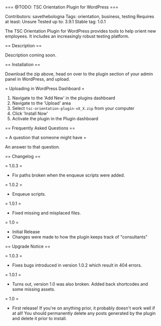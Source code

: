 === @TODO: TSC Orientation Plugin for WordPress ===

Contributors: savethebologna
Tags: orientation, business, testing
Requires at least: Unsure
Tested up to: 3.9.1
Stable tag: 1.0.1

The TSC Orientation Plugin for WordPress provides tools to help orient new employees. It includes an increasingly robust testing platform.

== Description ==

Description coming soon.


== Installation ==

Download the zip above, head on over to the plugin section of your admin panel in WordPress, and upload.

= Uploading in WordPress Dashboard =

1. Navigate to the 'Add New' in the plugins dashboard
2. Navigate to the 'Upload' area
3. Select `tsc-orientation-plugin-vX_X.zip` from your computer
4. Click 'Install Now'
5. Activate the plugin in the Plugin dashboard


== Frequently Asked Questions ==

= A question that someone might have =

An answer to that question.

== Changelog ==

= 1.0.3 =
* Fix paths broken when the enqueue scripts were added.

= 1.0.2 =
* Enqueue scripts.

= 1.0.1 =
* Fixed missing and misplaced files.

= 1.0 =
* Initial Release
* Changes were made to how the plugin keeps track of "consultants"

== Upgrade Notice ==

= 1.0.3 =
* Fixes bugs introduced in version 1.0.2 which result in 404 errors.

= 1.0.1 =
* Turns out, version 1.0 was also broken. Added back shortcodes and some missing assets.

= 1.0 =
* First release! If you're on anything prior, it probably doesn't work well if at all! You should permanently delete any posts generated by the plugin and delete it prior to install.
